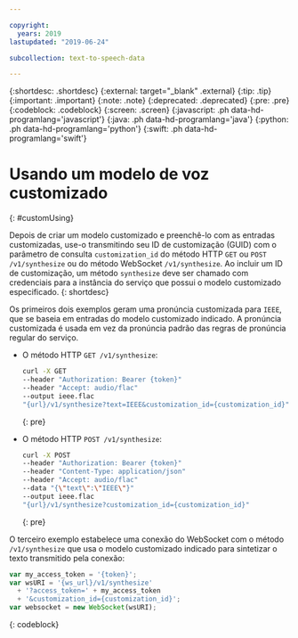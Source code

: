 ```yaml
---

copyright:
  years: 2019
lastupdated: "2019-06-24"

subcollection: text-to-speech-data

---
```


{:shortdesc: .shortdesc}
{:external: target="_blank" .external}
{:tip: .tip}
{:important: .important}
{:note: .note}
{:deprecated: .deprecated}
{:pre: .pre}
{:codeblock: .codeblock}
{:screen: .screen}
{:javascript: .ph data-hd-programlang='javascript'}
{:java: .ph data-hd-programlang='java'}
{:python: .ph data-hd-programlang='python'}
{:swift: .ph data-hd-programlang='swift'}

# Usando um modelo de voz customizado
{: #customUsing}

Depois de criar um modelo customizado e preenchê-lo com as entradas customizadas, use-o transmitindo seu ID de customização (GUID) com o parâmetro de consulta `customization_id` do método HTTP `GET` ou `POST /v1/synthesize` ou do método WebSocket `/v1/synthesize`. Ao incluir um ID de customização, um método `synthesize` deve ser chamado com credenciais para a instância
do serviço que possui o modelo customizado especificado.
{: shortdesc}

Os primeiros dois exemplos geram uma pronúncia customizada para `IEEE`, que se baseia em entradas do modelo customizado indicado. A pronúncia customizada é usada em vez da pronúncia padrão das regras de pronúncia regular do serviço.

-   O método HTTP `GET /v1/synthesize`:

    ```bash
    curl -X GET
    --header "Authorization: Bearer {token}"
    --header "Accept: audio/flac"
    --output ieee.flac
    "{url}/v1/synthesize?text=IEEE&customization_id={customization_id}"
    ```
    {: pre}

-   O método HTTP `POST /v1/synthesize`:

    ```bash
    curl -X POST
    --header "Authorization: Bearer {token}"
    --header "Content-Type: application/json"
    --header "Accept: audio/flac"
    --data "{\"text\":\"IEEE\"}"
    --output ieee.flac
    "{url}/v1/synthesize?customization_id={customization_id}"
    ```
    {: pre}

O terceiro exemplo estabelece uma conexão do WebSocket com o método `/v1/synthesize` que usa o modelo customizado indicado para sintetizar o texto transmitido pela conexão:

```javascript
var my_access_token = '{token}';
var wsURI = '{ws_url}/v1/synthesize'
  + '?access_token=' + my_access_token
  + '&customization_id={customization_id}';
var websocket = new WebSocket(wsURI);
```
{: codeblock}
